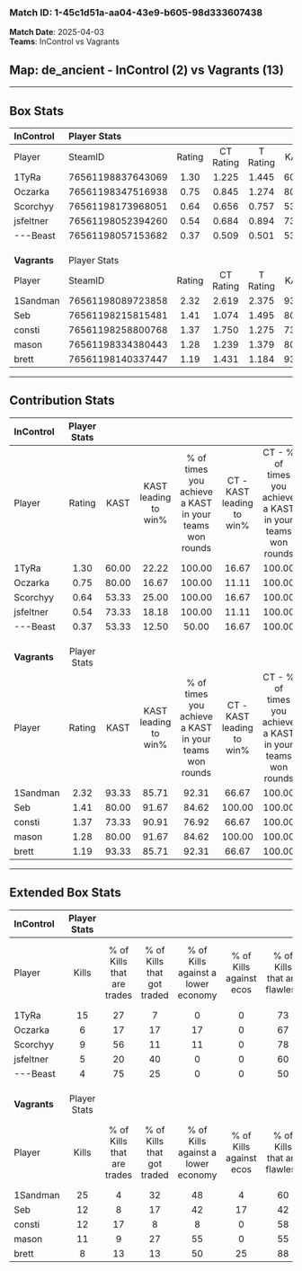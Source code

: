 ### Match ID: 1-45c1d51a-aa04-43e9-b605-98d333607438  
**Match Date**: 2025-04-03  
**Teams**: InControl vs Vagrants  

## **Map**: de_ancient - InControl (2) vs Vagrants (13)  
---  

## Box Stats  

| **InControl** | Player Stats      |        |           |          |       |       |       |         |        |      |     |
| :- | :- | :-: | :-: | :-: | :-: | :-: | :-: | :-: | :-: | :-: | :-: |
| Player        | SteamID           | Rating | CT Rating | T Rating | KAST  |  ADR  | Kills | Assists | Deaths | K/D  | HS% |
| 1TyRa         | 76561198837643069 |  1.30  |   1.225   |  1.445   | 60.00 | 97.4  |  15   |    3    |   11   | 1.36 | 73  |
| Oczarka       | 76561198347516938 |  0.75  |   0.845   |  1.274   | 80.00 | 68.4  |   6   |    6    |   14   | 0.43 | 50  |
| Scorchyy      | 76561198173968051 |  0.64  |   0.656   |  0.757   | 53.33 | 50.5  |   9   |    1    |   14   | 0.64 | 33  |
| jsfeltner     | 76561198052394260 |  0.54  |   0.684   |  0.894   | 73.33 | 54.1  |   5   |    3    |   15   | 0.33 | 60  |
| ---Beast      | 76561198057153682 |  0.37  |   0.509   |  0.501   | 53.33 | 48.3  |   4   |    4    |   14   | 0.29 | 50  |
|               |                   |        |           |          |       |       |       |         |        |      |     |
|               |                   |        |           |          |       |       |       |         |        |      |     |
|               |                   |        |           |          |       |       |       |         |        |      |     |
| **Vagrants**  | Player Stats      |        |           |          |       |       |       |         |        |      |     |
| Player        | SteamID           | Rating | CT Rating | T Rating | KAST  |  ADR  | Kills | Assists | Deaths | K/D  | HS% |
| 1Sandman      | 76561198089723858 |  2.32  |   2.619   |  2.375   | 93.33 | 150.9 |  25   |    1    |   10   | 2.50 | 52  |
| Seb           | 76561198215815481 |  1.41  |   1.074   |  1.495   | 80.00 | 85.8  |  12   |    7    |   7    | 1.71 | 33  |
| consti        | 76561198258800768 |  1.37  |   1.750   |  1.275   | 73.33 | 83.9  |  12   |    4    |   6    | 2.00 | 58  |
| mason         | 76561198334380443 |  1.28  |   1.239   |  1.379   | 80.00 | 71.4  |  11   |    3    |   7    | 1.57 | 36  |
| brett         | 76561198140337447 |  1.19  |   1.431   |  1.184   | 93.33 | 79.1  |   8   |    8    |   9    | 0.89 | 37  |
---  

## Contribution Stats  

| **InControl** | Player Stats |       |                      |                                                        |                           |                                                             |                          |                                                            |
| :- | :-: | :-: | :-: | :-: | :-: | :-: | :-: | :-: |
| Player        |    Rating    | KAST  | KAST leading to win% | % of times you achieve a KAST in your teams won rounds | CT - KAST leading to win% | CT - % of times you achieve a KAST in your teams won rounds | T - KAST leading to win% | T - % of times you achieve a KAST in your teams won rounds |
| 1TyRa         |     1.30     | 60.00 |        22.22         |                         100.00                         |           16.67           |                           100.00                            |          33.33           |                           100.00                           |
| Oczarka       |     0.75     | 80.00 |        16.67         |                         100.00                         |           11.11           |                           100.00                            |          33.33           |                           100.00                           |
| Scorchyy      |     0.64     | 53.33 |        25.00         |                         100.00                         |           16.67           |                           100.00                            |          50.00           |                           100.00                           |
| jsfeltner     |     0.54     | 73.33 |        18.18         |                         100.00                         |           11.11           |                           100.00                            |          50.00           |                           100.00                           |
| ---Beast      |     0.37     | 53.33 |        12.50         |                         50.00                          |           16.67           |                           100.00                            |           0.00           |                            0.00                            |
|               |              |       |                      |                                                        |                           |                                                             |                          |                                                            |
|               |              |       |                      |                                                        |                           |                                                             |                          |                                                            |
|               |              |       |                      |                                                        |                           |                                                             |                          |                                                            |
| **Vagrants**  | Player Stats |       |                      |                                                        |                           |                                                             |                          |                                                            |
| Player        |    Rating    | KAST  | KAST leading to win% | % of times you achieve a KAST in your teams won rounds | CT - KAST leading to win% | CT - % of times you achieve a KAST in your teams won rounds | T - KAST leading to win% | T - % of times you achieve a KAST in your teams won rounds |
| 1Sandman      |     2.32     | 93.33 |        85.71         |                         92.31                          |           66.67           |                           100.00                            |          90.91           |                           90.91                            |
| Seb           |     1.41     | 80.00 |        91.67         |                         84.62                          |          100.00           |                           100.00                            |          90.00           |                           81.82                            |
| consti        |     1.37     | 73.33 |        90.91         |                         76.92                          |           66.67           |                           100.00                            |          100.00          |                           72.73                            |
| mason         |     1.28     | 80.00 |        91.67         |                         84.62                          |          100.00           |                           100.00                            |          90.00           |                           81.82                            |
| brett         |     1.19     | 93.33 |        85.71         |                         92.31                          |           66.67           |                           100.00                            |          90.91           |                           90.91                            |
---  

## Extended Box Stats  

| **InControl** | Player Stats |                            |                            |                                    |                         |                              |                                 |        |                             |                                     |                          |                               |                            |
| :- | :-: | :-: | :-: | :-: | :-: | :-: | :-: | :-: | :-: | :-: | :-: | :-: | :-: |
| Player        |    Kills     | % of Kills that are trades | % of Kills that got traded | % of Kills against a lower economy | % of Kills against ecos | % of Kills that are flawless | % of Kills that are close duels | Deaths | % of Deaths that get traded | % of Deaths against a lower economy | % of Deaths against ecos | % of Deaths that are flawless | % of Deaths that are close |
| 1TyRa         |      15      |             27             |             7              |                 0                  |            0            |              73              |                0                |   11   |              0              |                  9                  |            0             |              55               |             9              |
| Oczarka       |      6       |             17             |             17             |                 17                 |            0            |              67              |                0                |   14   |             36              |                  7                  |            0             |              57               |             7              |
| Scorchyy      |      9       |             56             |             11             |                 11                 |            0            |              78              |               11                |   14   |              7              |                  7                  |            0             |              86               |             0              |
| jsfeltner     |      5       |             20             |             40             |                 0                  |            0            |              60              |                0                |   15   |             33              |                  7                  |            0             |              60               |             0              |
| ---Beast      |      4       |             75             |             25             |                 0                  |            0            |              50              |                0                |   14   |             29              |                  7                  |            0             |              43               |             0              |
|               |              |                            |                            |                                    |                         |                              |                                 |        |                             |                                     |                          |                               |                            |
|               |              |                            |                            |                                    |                         |                              |                                 |        |                             |                                     |                          |                               |                            |
|               |              |                            |                            |                                    |                         |                              |                                 |        |                             |                                     |                          |                               |                            |
| **Vagrants**  | Player Stats |                            |                            |                                    |                         |                              |                                 |        |                             |                                     |                          |                               |                            |
| Player        |    Kills     | % of Kills that are trades | % of Kills that got traded | % of Kills against a lower economy | % of Kills against ecos | % of Kills that are flawless | % of Kills that are close duels | Deaths | % of Deaths that get traded | % of Deaths against a lower economy | % of Deaths against ecos | % of Deaths that are flawless | % of Deaths that are close |
| 1Sandman      |      25      |             4              |             32             |                 48                 |            4            |              60              |                0                |   10   |             30              |                 20                  |            0             |              70               |             10             |
| Seb           |      12      |             8              |             17             |                 42                 |           17            |              42              |               17                |   7    |              0              |                 43                  |            0             |              86               |             0              |
| consti        |      12      |             17             |             8              |                 8                  |            0            |              58              |                0                |   6    |              0              |                 17                  |            0             |              83               |             0              |
| mason         |      11      |             9              |             27             |                 55                 |            0            |              55              |                0                |   7    |             29              |                 29                  |            0             |              71               |             0              |
| brett         |      8       |             13             |             13             |                 50                 |           25            |              88              |                0                |   9    |             11              |                 33                  |            0             |              44               |             0              |
